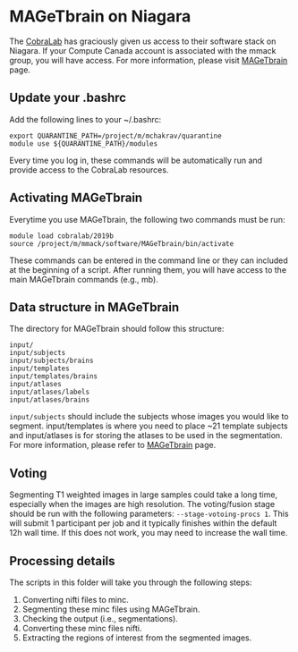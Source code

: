 # MAGeTbrain on Niagara
The [CobraLab](https://www.cobralab.ca/) has graciously given us access to their software stack on Niagara. If your Compute Canada account is associated with the mmack group, you will have access. For more information, please visit [MAGeTbrain](https://github.com/CobraLab/MAGeTbrain) page.

## Update your .bashrc
Add the following lines to your ~/.bashrc:

    export QUARANTINE_PATH=/project/m/mchakrav/quarantine
    module use ${QUARANTINE_PATH}/modules
Every time you log in, these commands will be automatically run and provide access to the CobraLab resources.

## Activating MAGeTbrain
Everytime you use MAGeTbrain, the following two commands must be run:

    module load cobralab/2019b
    source /project/m/mmack/software/MAGeTbrain/bin/activate
    
These commands can be entered in the command line or they can included at the beginning of a script. After running them, you will have access to the main MAGeTbrain commands (e.g., mb). 

## Data structure in MAGeTbrain
The directory for MAGeTbrain should follow this structure:
    
    input/
    input/subjects
    input/subjects/brains
    input/templates
    input/templates/brains
    input/atlases
    input/atlases/labels
    input/atlases/brains
    
`input/subjects` should include the subjects whose images you would like to segment. input/templates is where you need to place ~21 template subjects and input/atlases is for storing the atlases to be used in the segmentation. For more information, please refer to [MAGeTbrain](https://github.com/CobraLab/MAGeTbrain) page.

## Voting
Segmenting T1 weighted images in large samples could take a long time, especially when the images are high resolution. The voting/fusion stage should be run with the following parameters: `--stage-votoing-procs 1`. This will submit 1 participant per job and it typically finishes within the default 12h wall time. If this does not work, you may need to increase the wall time.

## Processing details
The scripts in this folder will take you through the following steps:

1) Converting nifti files to minc.
2) Segmenting these minc files using MAGeTbrain.
3) Checking the output (i.e., segmentations).
4) Converting these minc files nifti.
5) Extracting the regions of interest from the segmented images.


<!--stackedit_data:
eyJoaXN0b3J5IjpbODY3Mzk2NTRdfQ==
-->
